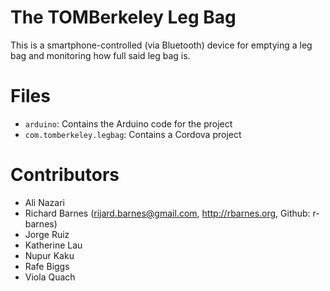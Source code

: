 The TOMBerkeley Leg Bag
=======================

This is a smartphone-controlled (via Bluetooth) device for emptying a leg bag
and monitoring how full said leg bag is.



Files
=====

 * `arduino`:                Contains the Arduino code for the project
 * `com.tomberkeley.legbag`: Contains a Cordova project




Contributors
============
 * Ali Nazari
 * Richard Barnes (rijard.barnes@gmail.com, http://rbarnes.org, Github: r-barnes)
 * Jorge Ruiz
 * Katherine Lau
 * Nupur Kaku
 * Rafe Biggs
 * Viola Quach